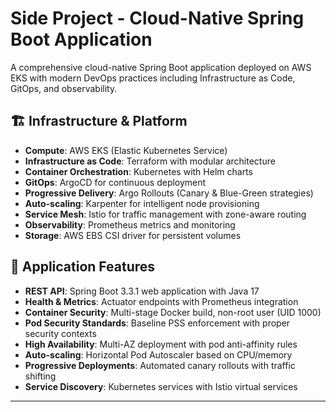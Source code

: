 # Side Project - Cloud-Native Spring Boot Application

A comprehensive cloud-native Spring Boot application deployed on AWS EKS with modern DevOps practices including Infrastructure as Code, GitOps, and observability.

## 🏗️ Infrastructure & Platform

- **Compute**: AWS EKS (Elastic Kubernetes Service)
- **Infrastructure as Code**: Terraform with modular architecture
- **Container Orchestration**: Kubernetes with Helm charts
- **GitOps**: ArgoCD for continuous deployment
- **Progressive Delivery**: Argo Rollouts (Canary & Blue-Green strategies)
- **Auto-scaling**: Karpenter for intelligent node provisioning
- **Service Mesh**: Istio for traffic management with zone-aware routing
- **Observability**: Prometheus metrics and monitoring
- **Storage**: AWS EBS CSI driver for persistent volumes

## 🚀 Application Features

- **REST API**: Spring Boot 3.3.1 web application with Java 17
- **Health & Metrics**: Actuator endpoints with Prometheus integration
- **Container Security**: Multi-stage Docker build, non-root user (UID 1000)
- **Pod Security Standards**: Baseline PSS enforcement with proper security contexts
- **High Availability**: Multi-AZ deployment with pod anti-affinity rules
- **Auto-scaling**: Horizontal Pod Autoscaler based on CPU/memory
- **Progressive Deployments**: Automated canary rollouts with traffic shifting
- **Service Discovery**: Kubernetes services with Istio virtual services
---
